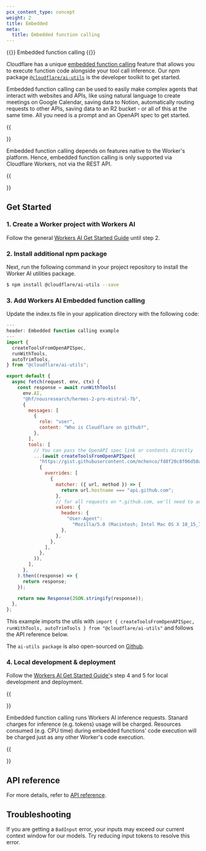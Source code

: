 ```yaml
---
pcx_content_type: concept
weight: 2
title: Embedded
meta:
  title: Embedded function calling
---
```


{{<heading-pill style="beta">}} Embedded function calling {{</heading-pill>}}

Cloudflare has a unique [embedded function calling](https://blog.cloudflare.com/embedded-function-calling) feature that allows you to execute function code alongside your tool call inference. Our npm package [`@cloudflare/ai-utils`](https://www.npmjs.com/package/@cloudflare/ai-utils) is the developer toolkit to get started.

Embedded function calling can be used to easily make complex agents that interact with websites and APIs, like using natural language to create meetings on Google Calendar, saving data to Notion, automatically routing requests to other APIs, saving data to an R2 bucket - or all of this at the same time. All you need is a prompt and an OpenAPI spec to get started.


{{<Aside type="warning" header="REST API support">}}

Embedded function calling depends on features native to the Worker's platform. Hence, embedded function calling is only supported via Cloudflare Workers, not via the REST API.

{{</Aside>}}

## Get Started

### 1. Create a Worker project with Workers AI

 Follow the general [Workers AI Get Started Guide](/workers-ai/get-started/workers-wrangler/) until step 2.

### 2. Install additional npm package

Next, run the following command in your project repository to install the Worker AI utilities package.

```sh
$ npm install @cloudflare/ai-utils --save
```

### 3. Add Workers AI Embedded function calling

Update the index.ts file in your application directory with the following code:


```js
---
header: Embedded function calling example
---
import {
  createToolsFromOpenAPISpec,
  runWithTools,
  autoTrimTools,
} from "@cloudflare/ai-utils";

export default {
  async fetch(request, env, ctx) {
    const response = await runWithTools(
      env.AI,
      "@hf/nousresearch/hermes-2-pro-mistral-7b",
      {
        messages: [
          {
            role: "user",
            content: "Who is Cloudflare on github?",
          },
        ],
        tools: [
          // You can pass the OpenAPI spec link or contents directly
          ...(await createToolsFromOpenAPISpec(
            "https://gist.githubusercontent.com/mchenco/fd8f20c8f06d50af40b94b0671273dc1/raw/f9d4b5cd5944cc32d6b34cad0406d96fd3acaca6/partial_api.github.com.json",
            {
              overrides: [
                {
                  matcher: ({ url, method }) => {
                    return url.hostname === "api.github.com";
                  },
                  // for all requests on *.github.com, we'll need to add a User-Agent.
                  values: {
                    headers: {
                      "User-Agent":
                        "Mozilla/5.0 (Macintosh; Intel Mac OS X 10_15_7) AppleWebKit/537.36 (KHTML, like Gecko) Chrome/112.0.0.0 Safari/537.36",
                    },
                  },
                },
              ],
            },
          )),
        ],
      },
    ).then((response) => {
      return response;
    });

    return new Response(JSON.stringify(response));
  },
};
```

This example imports the utils with `import { createToolsFromOpenAPISpec, runWithTools, autoTrimTools } from "@cloudflare/ai-utils"` and follows the  API reference below. 

The `ai-utils package` is also open-sourced on [Github](https://github.com/cloudflare/ai-utils).

### 4. Local development & deployment

 Follow the [Workers AI Get Started Guide'](/workers-ai/get-started/workers-wrangler/)s  step 4 and 5 for local development and deployment.

{{<Aside type="note" header="Workers AI Embedded Function Calling charges">}}

Embedded function calling runs Workers AI inference requests. Stanard charges for inference (e.g. tokens) usage will be charged.
Resources consumed (e.g. CPU time) during embedded functions' code execution will be charged just as any other Worker's code execution.

{{</Aside>}}

## API reference

For more details, refer to [API reference](/workers-ai/function-calling/embedded/api-reference/).

## Troubleshooting

If you are getting a `BadInput` error, your inputs may exceed our current context window for our models. Try reducing input tokens to resolve this error.
